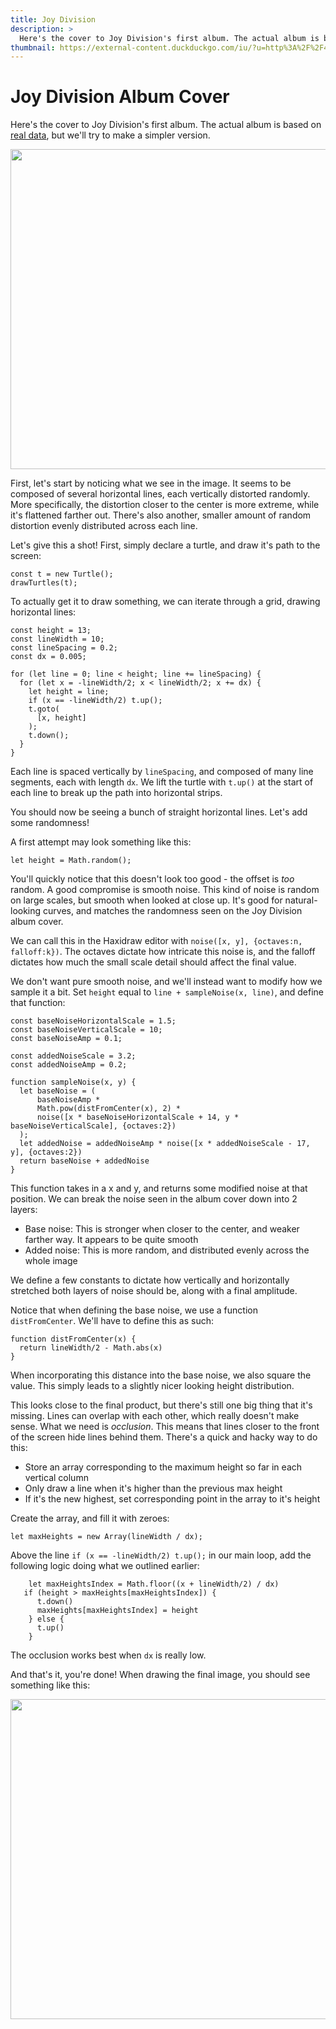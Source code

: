 ```yaml
---
title: Joy Division
description: >
  Here's the cover to Joy Division's first album. The actual album is based on [real data](https://blogs.scientificamerican.com/sa-visual/pop-culture-pulsar-origin-story-of-joy-division-s-unknown-pleasures-album-cover-video/), but we'll try to make a simpler version.
thumbnail: https://external-content.duckduckgo.com/iu/?u=http%3A%2F%2F4.bp.blogspot.com%2F-PkgzZc0jsVE%2FUMqYzFOzNLI%2FAAAAAAAAA3A%2FbCOqig095Lk%2Fs1600%2Fjoy_division-unknown_pleasures.jpg&f=1&nofb=1&ipt=966d8be0c759bd539613c5eaa7b35acc898bd99a43d050df6c9df643367314dc&ipo=images
---
```


# Joy Division Album Cover

Here's the cover to Joy Division's first album. The actual album is based on [real data](https://blogs.scientificamerican.com/sa-visual/pop-culture-pulsar-origin-story-of-joy-division-s-unknown-pleasures-album-cover-video/), but we'll try to make a simpler version.

<img src="https://external-content.duckduckgo.com/iu/?u=http%3A%2F%2F4.bp.blogspot.com%2F-PkgzZc0jsVE%2FUMqYzFOzNLI%2FAAAAAAAAA3A%2FbCOqig095Lk%2Fs1600%2Fjoy_division-unknown_pleasures.jpg&f=1&nofb=1&ipt=966d8be0c759bd539613c5eaa7b35acc898bd99a43d050df6c9df643367314dc&ipo=images" width="512"/>

First, let's start by noticing what we see in the image. It seems to be composed of several horizontal lines, each vertically distorted randomly. More specifically, the distortion closer to the center is more extreme, while it's flattened farther out. There's also another, smaller amount of random distortion evenly distributed across each line.

Let's give this a shot! First, simply declare a turtle, and draw it's path to the screen:

```
const t = new Turtle();
drawTurtles(t);
```

To actually get it to draw something, we can iterate through a grid, drawing horizontal lines:

```
const height = 13;
const lineWidth = 10;
const lineSpacing = 0.2;
const dx = 0.005;

for (let line = 0; line < height; line += lineSpacing) {
  for (let x = -lineWidth/2; x < lineWidth/2; x += dx) {
    let height = line;
    if (x == -lineWidth/2) t.up();
    t.goto(
      [x, height]
    );
    t.down();
  }
}
```

Each line is spaced vertically by `lineSpacing`, and composed of many line segments, each with length `dx`. We lift the turtle with `t.up()` at the start of each line to break up the path into horizontal strips.

You should now be seeing a bunch of straight horizontal lines. Let's add some randomness!

A first attempt may look something like this:

```
let height = Math.random();
```

You'll quickly notice that this doesn't look too good - the offset is _too_ random. A good compromise is smooth noise. This kind of noise is random on large scales, but smooth when looked at close up. It's good for natural-looking curves, and matches the randomness seen on the Joy Division album cover.

We can call this in the Haxidraw editor with `noise([x, y], {octaves:n, falloff:k})`. The octaves dictate how intricate this noise is, and the falloff dictates how much the small scale detail should affect the final value.

We don't want pure smooth noise, and we'll instead want to modify how we sample it a bit. Set `height` equal to `line + sampleNoise(x, line)`, and define that function:

```
const baseNoiseHorizontalScale = 1.5;
const baseNoiseVerticalScale = 10;
const baseNoiseAmp = 0.1;

const addedNoiseScale = 3.2;
const addedNoiseAmp = 0.2;

function sampleNoise(x, y) {
  let baseNoise = (
	  baseNoiseAmp *
	  Math.pow(distFromCenter(x), 2) *
	  noise([x * baseNoiseHorizontalScale + 14, y * baseNoiseVerticalScale], {octaves:2})
  );
  let addedNoise = addedNoiseAmp * noise([x * addedNoiseScale - 17, y], {octaves:2})
  return baseNoise + addedNoise
}
```

This function takes in a x and y, and returns some modified noise at that position. We can break the noise seen in the album cover down into 2 layers:

- Base noise: This is stronger when closer to the center, and weaker farther way. It appears to be quite smooth
- Added noise: This is more random, and distributed evenly across the whole image

We define a few constants to dictate how vertically and horizontally stretched both layers of noise should be, along with a final amplitude.

Notice that when defining the base noise, we use a function `distFromCenter`. We'll have to define this as such:

```
function distFromCenter(x) {
  return lineWidth/2 - Math.abs(x)
}
```

When incorporating this distance into the base noise, we also square the value. This simply leads to a slightly nicer looking height distribution.

This looks close to the final product, but there's still one big thing that it's missing. Lines can overlap with each other, which really doesn't make sense. What we need is _occlusion_. This means that lines closer to the front of the screen hide lines behind them. There's a quick and hacky way to do this:

- Store an array corresponding to the maximum height so far in each vertical column
- Only draw a line when it's higher than the previous max height
- If it's the new highest, set corresponding point in the array to it's height

Create the array, and fill it with zeroes:

```
let maxHeights = new Array(lineWidth / dx);
```

Above the line `if (x == -lineWidth/2) t.up();` in our main loop, add the following logic doing what we outlined earlier:

```
    let maxHeightsIndex = Math.floor((x + lineWidth/2) / dx)
   if (height > maxHeights[maxHeightsIndex]) {
      t.down()
      maxHeights[maxHeightsIndex] = height
    } else {
      t.up()
    }
```

The occlusion works best when `dx` is really low.

And that's it, you're done! When drawing the final image, you should see something like this:

<img src="https://cloud-osfrnfrf2-hack-club-bot.vercel.app/0image.png" width="512"/>
